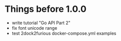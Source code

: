 # Things before 1.0.0
- write tutorial "Go API Part 2"
- fix font unicode range
- test 2dock2furious docker-compose.yml examples
